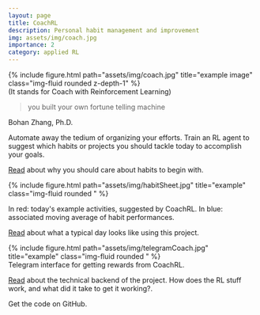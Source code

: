 ```yaml
---
layout: page
title: CoachRL
description: Personal habit management and improvement
img: assets/img/coach.jpg
importance: 2
category: applied RL
---
```




<div class="row justify-content-sm-center">
    <div class="col-sm-8 mt-3 mt-md-0">
        {% include figure.html path="assets/img/coach.jpg" title="example image" class="img-fluid rounded z-depth-1" %}
    </div>
   
</div>
<div class="caption">
    (It stands for Coach with Reinforcement Learning)
</div>


>you built your own fortune telling machine

Bohan Zhang, Ph.D.



Automate away the tedium of organizing your efforts. Train an RL agent to suggest which habits or projects you should tackle today to accomplish your goals. 

[Read](/blog/2023/distill/) about why you should care about habits to begin with.

{% include figure.html path="assets/img/habitSheet.jpg" title="example" class="img-fluid rounded " %} 
<div class="caption">
In red: today's example activities, suggested by CoachRL. In blue: associated moving average of habit performances.
</div>

[Read](/blog/2023/CoachRLHighLevel/) about what a typical day looks like using this project.



<div class="row">
<div class="col">
</div>
<div class="col-8">
{% include figure.html path="assets/img/telegramCoach.jpg" title="example" class="img-fluid rounded " %}
</div>
 <div class="col">
</div>
</div>
<div class="caption">
Telegram interface for getting rewards from CoachRL.
</div>


[Read](/blog/2023/CoachRLDetails/) about the technical backend of the project. 
How does the RL stuff work, and what did it take to get it working?.

Get the code on GitHub.
